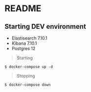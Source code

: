 # README

## Starting DEV environment

- Elastisearch 7.10.1
- Kibana 7.10.1
- Postgres 12

> Starting

```shell
$ docker-compose up -d
```

> Stopping

```shell
$ docker-compose down
```